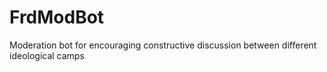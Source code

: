 # FrdModBot
Moderation bot for encouraging constructive discussion between different ideological camps

